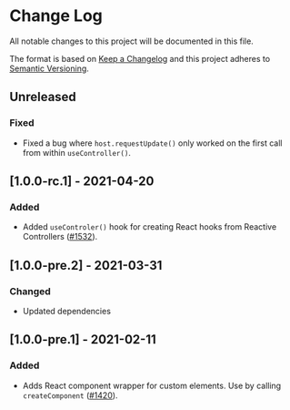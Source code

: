 # Change Log

All notable changes to this project will be documented in this file.

The format is based on [Keep a Changelog](http://keepachangelog.com/)
and this project adheres to [Semantic Versioning](http://semver.org/).

<!--
   PRs should document their user-visible changes (if any) in the
   Unreleased section, uncommenting the header as necessary.
-->

<!-- ## [x.y.z] - YYYY-MM-DD -->
<!-- ## Unreleased -->
<!-- ### Changed -->
<!-- ### Added -->
<!-- ### Removed -->
<!-- ### Fixed -->

## Unreleased

<!-- ### Changed -->
<!-- ### Added -->
<!-- ### Removed -->

### Fixed

- Fixed a bug where `host.requestUpdate()` only worked on the first call from within `useController()`.

## [1.0.0-rc.1] - 2021-04-20

### Added

- Added `useControler()` hook for creating React hooks from Reactive Controllers ([#1532](https://github.com/Polymer/lit-html/pulls/1532)).

## [1.0.0-pre.2] - 2021-03-31

### Changed

- Updated dependencies

## [1.0.0-pre.1] - 2021-02-11

### Added

- Adds React component wrapper for custom elements. Use by calling `createComponent` ([#1420](https://github.com/Polymer/lit-html/pulls/1420)).
